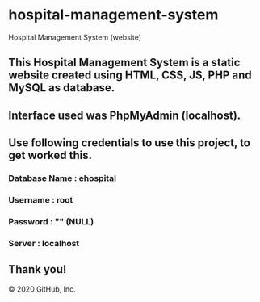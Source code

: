 # hospital-management-system
Hospital Management System (website)

## This Hospital Management System is a static website created using HTML, CSS, JS, PHP and MySQL as database.
## Interface used was PhpMyAdmin (localhost).
## Use following credentials to use this project, to get worked this.
### Database Name : ehospital
### Username : root
### Password : ""  (NULL)
### Server : localhost

## Thank you!

© 2020 GitHub, Inc.
